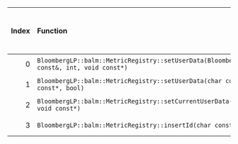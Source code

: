 |   Index | Function                                                                                               |   Difference in number of lines |   Function size difference in bytes | Disassembly                                                |   Number of lines in `assume` build |   Number of bytes in `assume` build |   Number of lines in `none` build |   Number of bytes in `none` build |
|--------:|:-------------------------------------------------------------------------------------------------------|--------------------------------:|------------------------------------:|:-----------------------------------------------------------|------------------------------------:|------------------------------------:|----------------------------------:|----------------------------------:|
|       0 | `BloombergLP::balm::MetricRegistry::setUserData(BloombergLP::balm::MetricId const&, int, void const*)` |                               1 |                                   0 | [Assumed](0.assume.s), [Ignored](0.none.s), [Diff](0.diff) |                                 144 |                             4311776 |                               144 |                           4311792 |
|       1 | `BloombergLP::balm::MetricRegistry::setUserData(char const*, int, void const*, bool)`                  |                               1 |                                   0 | [Assumed](1.assume.s), [Ignored](1.none.s), [Diff](1.diff) |                                 752 |                             4311920 |                               752 |                           4311936 |
|       2 | `BloombergLP::balm::MetricRegistry::setCurrentUserData(char const*, int, void const*)`                 |                              -2 |                                   0 | [Assumed](2.assume.s), [Ignored](2.none.s), [Diff](2.diff) |                                 304 |                             4307472 |                               304 |                           4307488 |
|       3 | `BloombergLP::balm::MetricRegistry::insertId(char const*, char const*)`                                |                              -3 |                                 -16 | [Assumed](3.assume.s), [Ignored](3.none.s), [Diff](3.diff) |                                1520 |                             4305504 |                              1536 |                           4305504 |